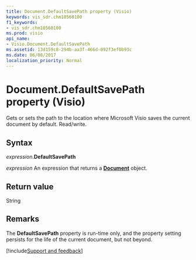 ```yaml
---
title: Document.DefaultSavePath property (Visio)
keywords: vis_sdr.chm10560100
f1_keywords:
- vis_sdr.chm10560100
ms.prod: visio
api_name:
- Visio.Document.DefaultSavePath
ms.assetid: 13d159c8-294b-aa3f-466d-092f3ef0b93c
ms.date: 06/08/2017
localization_priority: Normal
---
```



# Document.DefaultSavePath property (Visio)

Gets or sets the path to the location where Microsoft Visio saves the current document by default. Read/write.


## Syntax

_expression_.**DefaultSavePath**

_expression_ An expression that returns a **[Document](Visio.Document.md)** object.


## Return value

String


## Remarks

The **DefaultSavePath** property is run-time only, and the property setting persists for the life of the current document, but not beyond.


[!include[Support and feedback](~/includes/feedback-boilerplate.md)]